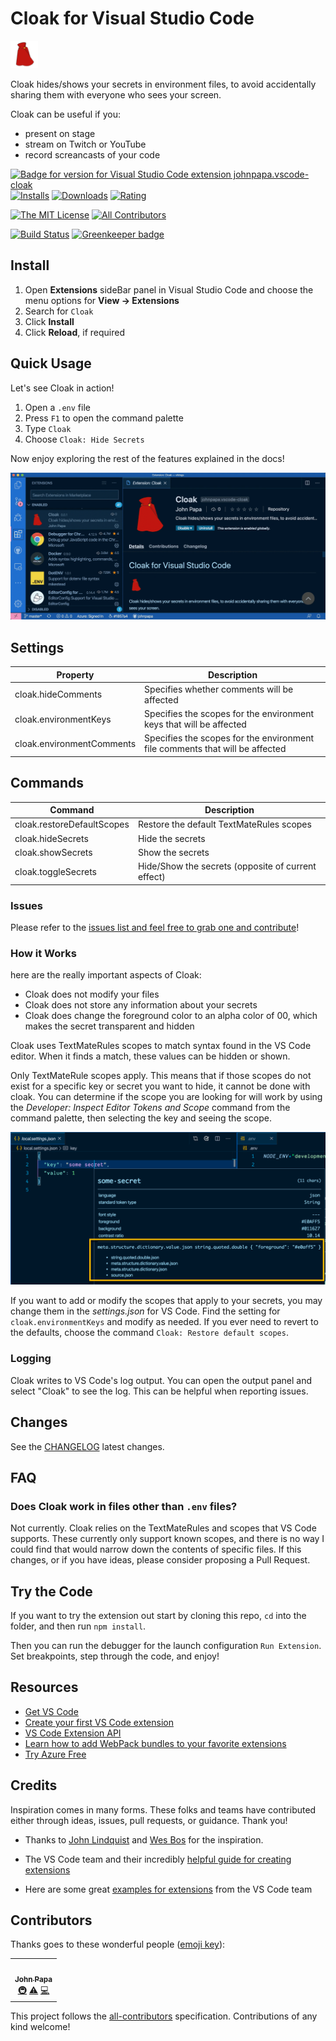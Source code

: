 # Cloak for Visual Studio Code

![Cloak Icon](./resources/cloak-small.png 'Cloak')

Cloak hides/shows your secrets in environment files, to avoid accidentally sharing them with everyone who sees your screen.

Cloak can be useful if you:

- present on stage
- stream on Twitch or YouTube
- record screancasts of your code

[![Badge for version for Visual Studio Code extension johnpapa.vscode-cloak](https://vsmarketplacebadge.apphb.com/version/johnpapa.vscode-cloak.svg?color=blue&style=?style=for-the-badge&logo=visual-studio-code)](https://marketplace.visualstudio.com/items?itemName=johnpapa.vscode-cloak&wt.mc_id=cloak-github-jopapa)
[![Installs](https://vsmarketplacebadge.apphb.com/installs-short/johnpapa.vscode-cloak.svg?color=blue&style=flat-square)](https://marketplace.visualstudio.com/items?itemName=johnpapa.vscode-cloak&wt.mc_id=cloak-github-jopapa)
[![Downloads](https://vsmarketplacebadge.apphb.com/downloads-short/johnpapa.vscode-cloak.svg?color=blue&style=flat-square)](https://marketplace.visualstudio.com/items?itemName=johnpapa.vscode-cloak&wt.mc_id=cloak-github-jopapa)
[![Rating](https://vsmarketplacebadge.apphb.com/rating/johnpapa.vscode-cloak.svg?color=blue&style=flat-square)](https://marketplace.visualstudio.com/items?itemName=johnpapa.vscode-cloak&wt.mc_id=cloak-github-jopapa)

[![The MIT License](https://img.shields.io/badge/license-MIT-orange.svg?color=blue&style=flat-square)](http://opensource.org/licenses/MIT)
[![All Contributors](https://img.shields.io/badge/all_contributors-15-blue.svg?style=flat-square)](#contributors)

[![Build Status](https://johnpapa.visualstudio.com/vscode-cloak/_apis/build/status/VS%20Code%Cloak%20Extension?branchName=master)](https://johnpapa.visualstudio.com/vscode-cloak/_build/latest?definitionId=3&branchName=master&WT.mc_id=vscodecloak-github-jopapa)
[![Greenkeeper badge](https://badges.greenkeeper.io/johnpapa/vscode-cloak.svg)](https://greenkeeper.io/)

## Install

1. Open **Extensions** sideBar panel in Visual Studio Code and choose the menu options for **View → Extensions**
1. Search for `Cloak`
1. Click **Install**
1. Click **Reload**, if required

## Quick Usage

Let's see Cloak in action!

1. Open a `.env` file
1. Press `F1` to open the command palette
1. Type `Cloak`
1. Choose `Cloak: Hide Secrets`

Now enjoy exploring the rest of the features explained in the docs!

![Toggling the Secrets to show/hide with Cloak](./resources/cloak-toggle.gif)

## Settings

| Property                  | Description                                                                  |
| ------------------------- | ---------------------------------------------------------------------------- |
| cloak.hideComments        | Specifies whether comments will be affected                                  |
| cloak.environmentKeys     | Specifies the scopes for the environment keys that will be affected          |
| cloak.environmentComments | Specifies the scopes for the environment file comments that will be affected |

## Commands

| Command                    | Description                                        |
| -------------------------- | -------------------------------------------------- |
| cloak.restoreDefaultScopes | Restore the default TextMateRules scopes           |
| cloak.hideSecrets          | Hide the secrets                                   |
| cloak.showSecrets          | Show the secrets                                   |
| cloak.toggleSecrets        | Hide/Show the secrets (opposite of current effect) |

### Issues

Please refer to the [issues list and feel free to grab one and contribute](https://github.com/johnpapa/vscode-cloak/issues)!

### How it Works

here are the really important aspects of Cloak:

- Cloak does not modify your files
- Cloak does not store any information about your secrets
- Cloak does change the foreground color to an alpha color of 00, which makes the secret transparent and hidden

Cloak uses TextMateRules scopes to match syntax found in the VS Code editor. When it finds a match, these values can be hidden or shown.

Only TextMateRule scopes apply. This means that if those scopes do not exist for a specific key or secret you want to hide, it cannot be done with cloak. You can determine if the scope you are looking for will work by using the _Developer: Inspect Editor Tokens and Scope_ command from the command palette, then selecting the key and seeing the scope.

![Inspect Scopes](./resources/inspect-scopes.png)

If you want to add or modify the scopes that apply to your secrets, you may change them in the _settings.json_ for VS Code. Find the setting for `cloak.environmentKeys` and modify as needed. If you ever need to revert to the defaults, choose the command `Cloak: Restore default scopes`.

### Logging

Cloak writes to VS Code's log output. You can open the output panel and select "Cloak" to see the log. This can be helpful when reporting issues.

## Changes

See the [CHANGELOG](/changelog) latest changes.

## FAQ

### Does Cloak work in files other than `.env` files?

Not currently. Cloak relies on the TextMateRules and scopes that VS Code supports. These currently only support known scopes, and there is no way I could find that would narrow down the contents of specific files. If this changes, or if you have ideas, please consider proposing a Pull Request.

## Try the Code

If you want to try the extension out start by cloning this repo, `cd` into the folder, and then run `npm install`.

Then you can run the debugger for the launch configuration `Run Extension`. Set breakpoints, step through the code, and enjoy!

## Resources

- [Get VS Code](https://code.visualstudio.com/?wt.mc_id=cloak-github-jopapa)
- [Create your first VS Code extension](https://code.visualstudio.com/api/get-started/your-first-extension?wt.mc_id=cloak-github-jopapa)
- [VS Code Extension API](https://code.visualstudio.com/api/references/vscode-api?wt.mc_id=cloak-github-jopapa)
- [Learn how to add WebPack bundles to your favorite extensions](https://code.visualstudio.com/updates/v1_32#_bundling-extensions-with-webpack?wt.mc_id=cloak-github-jopapa)
- [Try Azure Free](https://azure.microsoft.com/free?wt.mc_id=cloak-github-jopapa)

## Credits

Inspiration comes in many forms. These folks and teams have contributed either through ideas, issues, pull requests, or guidance. Thank you!

- Thanks to [John Lindquist](https://twitter.com/johnlindquist) and [Wes Bos](https://twitter.com/wesbos) for the inspiration.

- The VS Code team and their incredibly [helpful guide for creating extensions](https://code.visualstudio.com/api/get-started/your-first-extension?wt.mc_id=cloak-github-jopapa)

- Here are some great [examples for extensions](https://github.com/Microsoft/vscode-extension-samples) from the VS Code team

## Contributors

Thanks goes to these wonderful people ([emoji key](https://allcontributors.org/docs/en/emoji-key)):

<!-- ALL-CONTRIBUTORS-LIST:START - Do not remove or modify this section -->
<!-- prettier-ignore-start -->
<!-- markdownlint-disable -->
<table>
  <tr>
    <td align="center"><a href="http://johnpapa.net"><img src="https://avatars2.githubusercontent.com/u/1202528?v=4" width="100px;" alt=""/><br /><sub><b>John Papa</b></sub></a><br /><a href="#infra-johnpapa" title="Infrastructure (Hosting, Build-Tools, etc)">🚇</a> <a href="https://github.com/johnpapa/vscode-cloak/commits?author=johnpapa" title="Tests">⚠️</a> <a href="https://github.com/johnpapa/vscode-cloak/commits?author=johnpapa" title="Code">💻</a></td>
  </tr>
</table>

<!-- markdownlint-enable -->
<!-- prettier-ignore-end -->

<!-- ALL-CONTRIBUTORS-LIST:END -->

This project follows the [all-contributors](https://github.com/all-contributors/all-contributors) specification. Contributions of any kind welcome!
